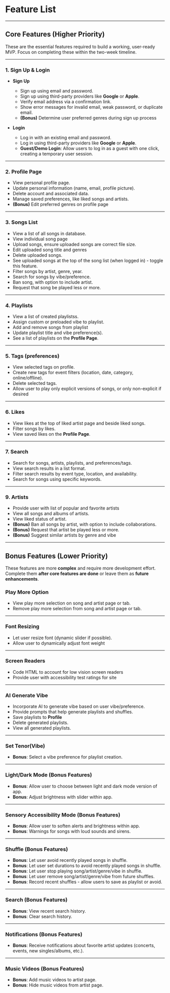# **Feature List**

---

## **Core Features (Higher Priority)**
These are the essential features required to build a working, user-ready MVP. Focus on completing these within the two-week timeline.

---

### **1. Sign Up & Login**
- **Sign Up**
  - Sign up using email and password.
  - Sign up using third-party providers like **Google** or **Apple**.
  - Verify email address via a confirmation link.
  - Show error messages for invalid email, weak password, or duplicate email.
  - **(Bonus)** Determine user preferred genres during sign up process

- **Login**
  - Log in with an existing email and password.
  - Log in using third-party providers like **Google** or **Apple**.
  - **Guest/Demo Login**: Allow users to log in as a guest with one click, creating a temporary user session.

---

### **2. Profile Page**
- View personal profile page.
- Update personal information (name, email, profile picture).
- Delete account and associated data.
- Manage saved preferences, like liked songs and artists.
- **(Bonus)** Edit preferred genres on profile page

---

### **3. Songs List**

- View a list of all songs in database.
- View individual song page
- Upload songs, ensure uploaded songs are correct file size.
- Edit uploaded song title and genres 
- Delete uploaded songs.
- See uploaded songs at the top of the song list (when logged in) - toggle this feature.
- Filter songs by artist, genre, year.
- Search for songs by vibe/preference.
- Ban song, with option to include artist.
- Request that song be played less or more.

---

### **4. Playlists**
- View a list of created playlistss.
- Assign custom or preloaded vibe to playlist.
- Add and remove songs from playlist
- Update playlist title and vibe preference(s).
- See a list of playlists on the **Profile Page**.

---

### **5. Tags (preferences)**
- View selected tags on profile.
- Create new tags for event filters (location, date, category, online/offline).
- Delete selected tags.
- Allow user to play only explicit versions of songs, or only non-explicit if desired

---

### **6. Likes**
- View likes at the top of liked artist page and beside liked songs.
- Filter songs by likes.
- View saved likes on the **Profile Page**.

---

### **7. Search**
- Search for songs, artists, playlists, and preferences/tags.
- View search results in a list format.
- Filter search results by event type, location, and availability.
- Search for songs using specific keywords.


---

### **9. Artists**
- Provide user with list of popular and favorite artists
- View all songs and albums of artists.
- View liked status of artist.
- **(Bonus)** Ban all songs by artist, with option to include collaborations.
- **(Bonus)** Request that artist be played less or more.
- **(Bonus)** Suggest similar artists by genre and vibe

---


## **Bonus Features (Lower Priority)**
These features are more **complex** and require more development effort. Complete them **after core features are done** or leave them as **future enhancements**.

### **Play More Option**
- View play more selection on song and artist page or tab.
- Remove play more selection from song and artist page or tab.

---

### **Font Resizing**
- Let user resize font (dynamic slider if possible).
- Allow user to dynamically adjust font weight

---

### **Screen Readers**
- Code HTML to account for low vision screen readers
- Provide user with accessibility test ratings for site

---

### **AI Generate Vibe**
- Incorporate AI to generate vibe based on user vibe/preference.
- Provide prompts that help generate playlists and shuffles.
- Save playlists to **Profile**
- Delete generated playlists.
- View all generated playlists.

---

### **Set Tenor(Vibe)**
- **Bonus**: Select a vibe preference for playlist creation.

---

### **Light/Dark Mode (Bonus Features)**
- **Bonus**: Allow user to choose between light and dark mode version of app.
- **Bonus**: Adjust brightness with slider within app.

---

### **Sensory Accessibility Mode (Bonus Features)**
- **Bonus**: Allow user to soften alerts and brightness within app.
- **Bonus**: Warnings for songs with loud sounds and sirens.

---

### **Shuffle (Bonus Features)**
- **Bonus**: Let user avoid recently played songs in shuffle.
- **Bonus**: Let user set durations to avoid recently played songs in shuffle.
- **Bonus**: Let user stop playing song/artist/genre/vibe in shuffle.
- **Bonus**: Let user remove song/artist/genre/vibe from future shuffles.
- **Bonus**: Record recent shuffles - allow users to save as playlist or avoid.

---

### **Search (Bonus Features)**
- **Bonus**: View recent search history.
- **Bonus**: Clear search history.

---

### **Notifications (Bonus Features)**
- **Bonus**: Receive notifications about favorite artist updates (concerts, events, new singles/albums, etc.).

---

### **Music Videos (Bonus Features)**
- **Bonus**: Add music videos to artist page.
- **Bonus**: Hide music videos from artist page.


